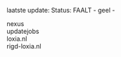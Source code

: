laatste update: 
Status: FAALT - geel - 
<div class="service R">nexus</div><div class="service Y">updatejobs</div><div class="service G">loxia.nl</div><div class="service G">rigd-loxia.nl</div>